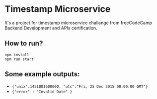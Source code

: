 # Timestamp Microservice 

It's a project for timestamp microservice challange from freeCodeCamp Backend Development and APIs certification.

## How to run?
```
npm install
npm run start
```

## Some example outputs:
* `{"unix":1451001600000, "utc":"Fri, 25 Dec 2015 00:00:00 GMT"}`
* `{"error" : "Invalid Date" }`
